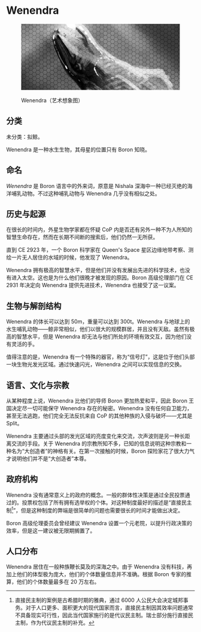 # Wenendra

<figure><img src="../.gitbook/assets/Wenendra.jpg" alt=""><figcaption><p>Wenendra（艺术想象图）</p></figcaption></figure>

## 分类

未分类：拟鲸。

Wenendra 是一种水生生物，其母星的位置只有 Boron 知晓。

## 命名

_Wenendra_ 是 Boron 语言中的外来词，原意是 Nishala 深海中一种已经灭绝的海洋哺乳动物。不过这种哺乳动物与 Wenendra 几乎没有相似之处。

## 历史与起源

在很长的时间内，外星生物学家都在怀疑 CoP 内是否还有另外一种不为人所知的智慧生命存在，然而在长期不间断的搜索后，他们仍然一无所获。

直到 CE 2923 年，一个 Boron 科学家在 Queen's Space 星区边缘地带考察、测绘一片无人居住的水域的时候，他发现了 Wenendra。

Wenendra 拥有极高的智慧水平，但是他们并没有发展出先进的科学技术，也没有进入太空。这也是为什么他们很晚才被发现的原因。Boron 高级伦理部门在 CE 2931 年决定向 Wenendra 提供先进技术，Wenendra 也接受了这一议案。

## 生物与解剖结构

Wenendra 的体长可以达到 50m，重量可以达到 300t。Wenendra 与地球上的水生哺乳动物——鲸非常相似，他们以很大的规模群居，并且没有天敌。虽然有极高的智慧水平，但是 Wenendra 却无法与他们所处的环境有效交互，因为他们没有灵活的手。

值得注意的是，Wenendra 有一个特殊的器官，称为“信号灯”，这是位于他们头部一块生物光发光区域。通过快速闪光，Wenendra 之间可以实现信息的交换。

## 语言、文化与宗教

从某种程度上说，Wenendra 比他们的导师 Boron 更加热爱和平，因此 Boron 王国决定尽一切可能保守 Wenendra 存在的秘密。Wenendra 没有任何自卫能力，甚至无法逃跑，他们完全无法反抗来自 CoP 的其他种族的入侵与破坏——尤其是 Split。

Wenendra 主要通过头部的发光区域的亮度变化来交流，次声波则是另一种长距离交流的手段。关于 Wenendra 的宗教所知不多，已知的信息说明这种宗教和一种名为“大创造者”的神格有关。在第一次接触的时候，Boron 探险家花了很大力气才说明他们并不是“大创造者”本尊。

## 政府机构

Wenendra 没有通常意义上的政府的概念。一般的群体性决策是通过全民投票通过的。投票权包括了所有拥有选举权的个体。对这种制度最好的描述是“直接民主制[^1]”，但是这种制度的弊端是很简单的问题也需要很长的时间才能做出决定。

Boron 高级伦理委员会曾经建议 Wenendra 设置一个元老院，以提升行政决策的效率，但是这一建议被无限期搁置了。

## 人口分布

Wenendra 居住在一般种族鞭长莫及的深海之中。由于 Wenendra 没有科技，再加上他们的体型极为庞大，他们的个体数量信息并不准确。根据 Boron 专家的推算，他们的个体数量最多在 20 万左右。

[^1]: 直接民主制的案例是古希腊时期的雅典，通过 6000 人公民大会决定城邦事务。对于人口更多、面积更大的现代国家而言，直接民主制因其效率问题通常不具备现实可行性，因此当代国家施行的是代议民主制。瑞士部分施行直接民主制，作为代议民主制的补充。
